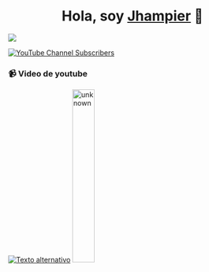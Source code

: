 <div align="center">
<h1 align="center">Hola, soy <a href="https://www.youtube.com/@jhampier_">Jhampier</a> 👋</h1>
</div>
<img src="https://i.imgur.com/pt2jToy.jpg">

[![YouTube Channel Subscribers](https://img.shields.io/youtube/channel/subscribers/UCIjEgHA1vatSR2K4rfcdNRg?style=social)](https://www.youtube.com/@jhampier_?sub_confirmation=1)


### 📹 Video de youtube 
[![Texto alternativo](https://www.youtube.com/watch?v=mFlhxnmel8M&t=68s)](https://www.youtube.com/watch?v=mFlhxnmel8M&t=68s)
<a href='https://www.youtube.com/watch?v=mFlhxnmel8M&t=68s' target='_blank'>
  <img width='30%' src='https://www.youtube.com/watch?v=mFlhxnmel8M&t=68s' alt='unknown' />
</a>
